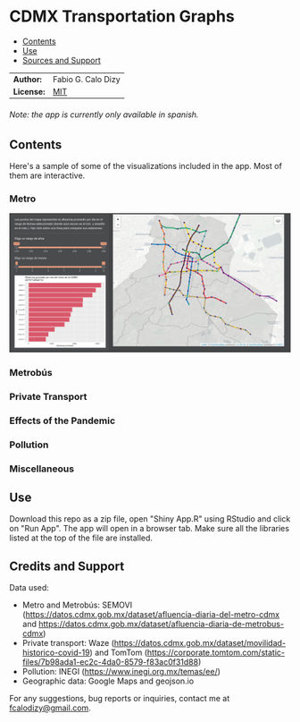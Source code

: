 # CDMX Transportation Graphs
- [Contents](#contents)
- [Use](#use)
- [Sources and Support](#sources-and-support)

|              |                                                    |
|--------------|----------------------------------------------------|
| **Author:**  | Fabio G. Calo Dizy                                 |
| **License:** | [MIT](https://choosealicense.com/licenses/mit/)    |

###### Note: the app is currently only available in spanish.

## Contents
Here's a sample of some of the visualizations included in the app. Most of them are interactive.

### Metro
![metro_af](screenshots/3-Metro-Af-Prom.PNG)

### Metrobús


### Private Transport


### Effects of the Pandemic


### Pollution


### Miscellaneous



## Use
Download this repo as a zip file, open "Shiny App.R" using RStudio and click on "Run App". 
The app will open in a browser tab. Make sure all the libraries listed at the top of the file
are installed.

## Credits and Support
Data used:

- Metro and Metrobús: SEMOVI (https://datos.cdmx.gob.mx/dataset/afluencia-diaria-del-metro-cdmx and https://datos.cdmx.gob.mx/dataset/afluencia-diaria-de-metrobus-cdmx)
- Private transport:  Waze (https://datos.cdmx.gob.mx/dataset/movilidad-historico-covid-19) and TomTom (https://corporate.tomtom.com/static-files/7b98ada1-ec2c-4da0-8579-f83ac0f31d88)
- Pollution: INEGI (https://www.inegi.org.mx/temas/ee/)
- Geographic data: Google Maps and geojson.io

For any suggestions, bug reports or inquiries, contact me at fcalodizy@gmail.com.
